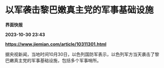 # 以军袭击黎巴嫩真主党的军事基础设施
**界面快报**

**2023-10-30 23:43**

**https://www.jiemian.com/article/10311301.html**

据央视新闻，当地时间10月30日，以色列国防军表示，以色列军方当天袭击了黎巴嫩真主党的军事基础设施，包括多个军事哨所。